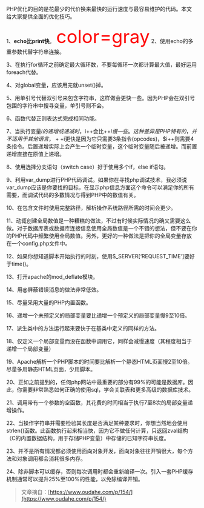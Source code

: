 PHP优化的目的是花最少的代价换来最快的运行速度与最容易维护的代码。本文给大家提供全面的优化技巧。

1、**echo比print快**。
<font color=red size=72>color=gray</font>
2、使用echo的多重参数代替字符串连接。

3、在执行for循环之前确定最大循环数，不要每循环一次都计算最大值，最好运用foreach代替。

4、对global变量，应该用完就unset\(\)掉。

5、用单引号代替双引号来包含字符串，这样做会更快一些。因为PHP会在双引号包围的字符串中搜寻变量，单引号则不会。

6、函数代替正则表达式完成相同功能。

7、当执行变量$i的递增或递减时，$i++会比++$i慢一些。这种差异是PHP特有的，并不适用于其他语言，++$i更快是因为它只需要3条指令\(opcodes\)，$i++则需要4条指令。后置递增实际上会产生一个临时变量，这个临时变量随后被递增。而前置递增直接在原值上递增。

8、使用选择分支语句（switch case）好于使用多个if，else if语句。

9、利用var\_dump进行PHP代码调试。如果你在寻找php调试技术，我必须说var\_dump应该是你要找的目标，在显示php信息方面这个命令可以满足你的所有需要，而调试代码的多数情况与得到PHP中的数值有关。

10、在包含文件时使用完整路径，解析操作系统路径所需的时间会更少。

11、动辄创建全局数值是一种糟糕的做法，不过有时候实际情况的确又需要这么做。对于数据库表或数据库连接信息使用全局数值是一个不错的想法，但不要在你的PHP代码中频繁使用全局数值。另外，更好的一种做法是把你的全局变量存放在一个config.php文件中。

12、如果你想知道脚本开始执行的时刻，使用$\_SERVER\[‘REQUEST\_TIME’\]要好于time\(\)。

13、打开apache的mod\_deflate模块。

14、用@屏蔽错误消息的做法非常低效。

15、尽量采用大量的PHP内置函数。

16、递增一个未预定义的局部变量要比递增一个预定义的局部变量慢9至10倍。

17、派生类中的方法运行起来要快于在基类中定义的同样的方法。

18、仅定义一个局部变量而没在函数中调用它，同样会减慢速度（其程度相当于递增一个局部变量）

19、Apache解析一个PHP脚本的时间要比解析一个静态HTML页面慢2至10倍。尽量多用静态HTML页面，少用脚本。

20、正如之前提到的，任何php网站中最重要的部分有99%的可能是数据库。因此，你需要非常熟悉如何正确的使用sql，学会关联表和更多高级的数据库技术。

21、调用带有一个参数的空函数，其花费的时间相当于执行7至8次的局部变量递增操作。

22、当操作字符串并需要检验其长度是否满足某种要求时，你想当然地会使用strlen\(\)函数。此函数执行起来相当快，因为它不做任何计算，只返回zval结构（C的内置数据结构，用于存储PHP变量）中存储的已知字符串长度。

23、并不是所有情况都必须使用面向对象开发，面向对象往往开销很大，每个方法和对象调用都会消耗很多内存。

24、除非脚本可以缓存，否则每次调用时都会重新编译一次。引入一套PHP缓存机制通常可以提升25%至100%的性能，以免除编译开销。

> 文章摘自：[https://www.oudahe.com/p/154/](https://www.oudahe.com/p/154/)



